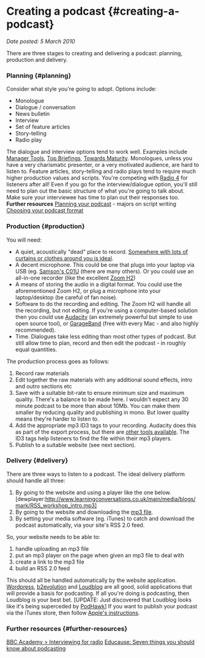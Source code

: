 # Creating a podcast {#creating-a-podcast}

_Date posted: 5 March 2010_

There are three stages to creating and delivering a podcast: planning, production and delivery.

### Planning {#planning}

Consider what style you're going to adopt. Options include:

*   Monologue
*   Dialogue / conversation
*   News bulletin
*   Interview
*   Set of feature articles
*   Story-telling
*   Radio play

The dialogue and interview options tend to work well. Examples include [Manager Tools](http://www.manager-tools.com/), [Top Briefings](http://topbriefings.typepad.com/duncangotobed/podcast/), [Towards Maturity](http://www.towardsmaturity.org/index/podcasts/). Monologues, unless you have a very charismatic presenter, or a very motivated audience, are hard to listen to. Feature articles, story-telling and radio plays tend to require much higher production values and scripts. You're competing with [Radio 4](http://www.bbc.co.uk/radio4) for listeners after all! Even if you go for the interview/dialogue option, you'll still need to plan out the basic structure of what you're going to talk about. Make sure your interviewee has time to plan out their responses too. **Further resources** [Planning your podcast](http://www.voices.com/podcasting/plan-your-podcast.html) - majors on script writing [Choosing your podcast format](http://www.how-to-podcast-tutorial.com/05-choosing-your-podcast-format.htm)

### Production {#production}

You will need:

*   A quiet, acoustically "dead" place to record. [Somewhere with lots of curtains or clothes around you is ideal](http://www.how-to-podcast-tutorial.com/07-podcast-recording-location.htm).
*   A decent microphone. This could be one that plugs into your laptop via USB (eg. [Samson's C01U](http://www.samsontech.com/PRODUCTS/productpage.cfm?prodID=1810) (there are many others). Or you could use an all-in-one recorder (like the excellent [Zoom H2](http://www.zoom.co.jp/english/products/h2/))
*   A means of storing the audio in a digital format. You could use the aforementioned Zoom H2, or plug a microphone into your laptop/desktop (be careful of fan noise).
*   Software to do the recording and editing. The Zoom H2 will handle all the recording, but not editing. If you're using a computer-based solution then you could use [Audacity](http://audacity.sourceforge.net/) (an extremely powerful but simple to use open source tool), or [GarageBand](http://www.apple.com/ilife/garageband/) (free with every Mac - and also highly recommended).
*   Time. Dialogues take less editing than most other types of podcast. But still allow time to plan, record and then edit the podcast - in roughly equal quantities.

The production process goes as follows:

1.  Record raw materials
2.  Edit together the raw materials with any additional sound effects, intro and outro sections etc
3.  Save with a suitable bit-rate to ensure minimum size and maximum quality. There's a balance to be made here. I wouldn't expect any 30 minute podcast to be more than about 10Mb. You can make them smaller by reducing quality and publishing in mono. But lower quality means they're harder to listen to.
4.  Add the appropriate mp3 ID3 tags to your recording. Audacity does this as part of the export process, but there are [other tools available](http://lifehacker.com/5266613/six-best-mp3-tagging-tools). The ID3 tags help listeners to find the file within their mp3 players.
5.  Publish to a suitable website (see next section).

### Delivery {#delivery}

There are three ways to listen to a podcast. The ideal delivery platform should handle all three:

1.  By going to the website and using a player like the one below.[dewplayer:http://www.learningconversations.co.uk/main/media/blogs/mark/RSS_workshop_intro.mp3]
2.  By going to the website and downloading the [mp3 file](http://www.learningconversations.co.uk/main/media/blogs/mark/RSS_workshop_intro.mp3).
3.  By setting your media software (eg. iTunes) to catch and download the podcast automatically, via your site's RSS 2.0 feed.

So, your website needs to be able to:

1.  handle uploading an mp3 file
2.  put an mp3 player on the page when given an mp3 file to deal with
3.  create a link to the mp3 file
4.  build an RSS 2.0 feed

This should all be handled automatically by the website application. [Wordpress](http://wordpress.org/), [b2evolution](http://b2evolution.net/) and [Loudblog](http://www.loudblog.com/) are all good, solid applications that will provide a basis for podcasting. If all you're doing is podcasting, then Loudblog is your best bet. [UPDATE: Just discovered that Loudblog looks like it's being superceded by [PodHawk](http://www.podhawk.com/)] If you want to publish your podcast via the iTunes store, then follow [Apple's instructions](http://support.apple.com/kb/TA23478?viewlocale=en_US).

### Further resources {#further-resources}

[BBC Academy > Interviewing for radio](http://www.bbctraining.com/onlineCourse.asp?tID=2555&cat=2772) [Educause: Seven things you should know about podcasting](http://www.educause.edu/ELI/7ThingsYouShouldKnowAboutPodca/156806)
